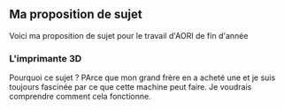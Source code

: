 ## Ma proposition de sujet

Voici ma proposition de sujet pour le travail d'AORI de fin d'année

### L'imprimante 3D

Pourquoi ce sujet ? PArce que mon grand frère en a acheté une et je suis toujours fascinée par ce que cette machine peut faire. Je voudrais comprendre comment cela fonctionne.

